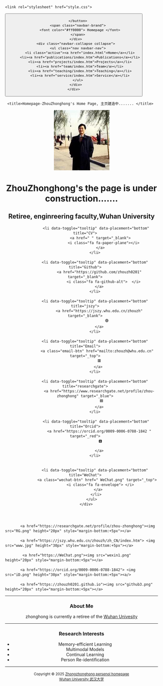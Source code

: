 <html><head><meta http-equiv="Content-Type" content="text/html; charset=UTF-8">
    <title>Homepage-ZhouZhonghong's Home Page, ....... </title>

    <link rel="stylesheet" href="style.css">
   <html lang="en"> 
    <meta name="description" content="ZhouZhonghong&#20;s Home Page">
    <meta name="keywords" content="ZhouZhonghong">
    <meta name="author" content="ZhouZhonghong">
    <meta name="viewport" content="width=device-width, initial-scale=1.0">

<meta http-equiv="content-type" content="text/html;charset=utf-8" />


<head>
<title>ZhouZhonghong's主页建造中.......  </title>

 <meta charset="utf-8">
    <meta http-equiv="X-UA-Compatible" content="IE=edge">
    <meta name="viewport" content="width=device-width,initial-scale=1">
    <meta name="description" content="ZhouZhonghong's Home Page">
    <meta name="author" content="ZhouZhonghong">
 <link rel="shortcut icon" href="favicon.ico">
 <link href="https://fonts.googleapis.com/css?family=Lato:300,400,300italic,400italic" rel="stylesheet" type="text/css">
    <link href="https://fonts.googleapis.com/css?family=Montserrat:400,700" rel="stylesheet" type="text/css">

 <link href="https://apps.bdimg.com/libs/bootstrap/3.3.4/css/bootstrap.min.css" rel="stylesheet">

  <link href="https://apps.bdimg.com/libs/fontawesome/4.2.0/css/font-awesome.min.css" rel="stylesheet">

 <link id="theme-style" rel="stylesheet" href="styles.min.css">





</head>
 <title>Homepage-ZhouZhonghong's Home Page, 主页建造中....... </title>
<body>
 <!-- ******HEADER****** -->

 <nav class="navbar navbar-inverse navbar-fixed-top">
    <div class="container">
      <div class="navbar-header">
        <button type="button" class="navbar-toggle" data-toggle="collapse" data-target=".navbar-collapse">
          <span class="icon-bar"></span>
          <span class="icon-bar"></span>
          <span class="icon-bar"></span>

        </button>
        <span class="navbar-brand">
          <font color="#ff0000"> Homepage </font>
        </span>
      </div>
      <div class="navbar-collapse collapse">
        <ul class="nav navbar-nav">
          <li class="active"><a href="index.html">Home</a></li>
          <li><a href="publications/index.htm">Publications</a></li>
          <li><a href="projects/index.htm">Projects</a></li>
          <li><a href="team/index.htm">Team</a></li>
          <li><a href="teaching/index.htm">Teaching</a></li>
          <li><a href="service/index.htm">Service</a></li>
        </ul>
      </div>
    </div>
  </nav>



    
     <title>Homepage-ZhouZhonghong's Home Page, 主页建造中....... </title>
  <header class="header">
     <div class="container"> 
        <img class="profile-image img-responsive pull-left" src="xiaohong2.png" alt="ZhouZhonghong">
       <!-- <div class="profile-content pull-center"> -->    
      <div class="profile-content pull-center" align="center">  
          <h1 class="name">ZhouZhonghong's the page is under construction.......  </h1>  
          <h2 class="desc"> Retiree, enginreering faculty,Wuhan University</h2>
          <ul class="social list-inline">   
              
              <li data-toggle="tooltip" data-placement="bottom" title="CV">
                  <a href=" " target="_blank">
                     <i class="fa fa-paper-plane"></i>
                  </a>
             </li>
              
             <li data-toggle="tooltip" data-placement="bottom" title="Github">
                 <a href="https://github.com/zhouzh0201" target="_blank">
                     <i class="fa fa-github-alt">  </i>
                 </a>
             </li>
              
             <li data-toggle="tooltip" data-placement="bottom" title="jszy">
                 <a href="https://jszy.whu.edu.cn/zhouzh" target="_blank">
                        🟢
                 </a>
             </li>
              
             <li data-toggle="tooltip" data-placement="bottom" title="Email">
               <a class="email-btn" href="mailto:zhouzh@whu.edu.cn" target="_top">
                  🟥 
                </a>
             </li>
             
             <li data-toggle="tooltip" data-placement="bottom" title="researchgate">
                 <a href="https://www.researchgate.net/profile/zhou-zhonghong" target="_blue">
                    🟦 
                 </a>
             </li>
             
              <li data-toggle="tooltip" data-placement="bottom" title="Orcid">
                 <a href="https://orcid.org/0009-0006-0788-1842 " target="_red">
                  🅱️

                 </a>
             </li>
                
             
             <li data-toggle="tooltip" data-placement="bottom" title="WeChat">
               <a class="wechat-btn" href=" WeChat.png" target="_top">
                  <i class="fa fa-envelope"> </i>
                </a>
              </li>
          </ul>
      </div> 
  

   </div>  

 
  </header>    
     <td width="500">
        <div class="profile-content pull-left" align="left">     



         
           <a href="https://researchgate.net/profile/zhou-zhonghong"><img src="RG.png" height="20px" style="margin-bottom:+5px"></a>
           
           <a href="https://jszy.whu.edu.cn/zhouzh/zh_CN/index.htm"> <img src="www.jpg" height="30px" style="margin-bottom:+5px"></a>
           
            <a href="https://WeChat.png"><img src="wexin1.png" height="20px" style="margin-bottom:+5px"></a>
           
           <a href="https://orcid.org/0009-0006-0788-1842"> <img src="iD.png" height="30px" style="margin-bottom:+5px"><a/>
      
           <a href="https://zhouzh0201.github.io"><img src="github3.png" height="20px" style="margin-bottom:+5px"></a>
      
</div>



 
<hr noshade="">
 <div class="profile-content pull-center" align="center">  
<p>
<h3>About Me</h3>   
zhonghong is currently a retiree of the <a href="https://whu.edu.cn/">Wuhan Univesity</a>
<p/> 
    
   
<hr noshade="">
<h3> Research Interests </h3>

<ul>
    <li>  Memory-efficient Learning </li>
    <li>  Multimodal Models </li>
    <li>  Continual Learning </li>
    <li>  Person Re-identification </li>
</ul>
</div>
<hr noshade="">

 
<div align="center">
      <small>Copyright &copy 2025 <a href="https://zhouzh0201.github.io/">Zhongzhonghong persenol homepage</a></small>
      <br>
      <small><a href="https://www.whu.edu.cn/">Wuhan University 武汉大学</a></small>
  </div>


</body>
</html>
